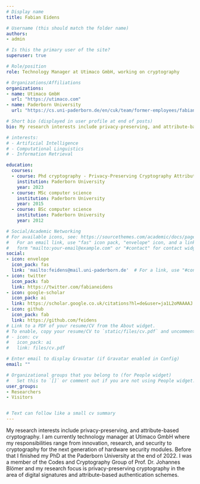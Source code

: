 ```yaml
---
# Display name
title: Fabian Eidens

# Username (this should match the folder name)
authors:
- admin

# Is this the primary user of the site?
superuser: true

# Role/position
role: Technology Manager at Utimaco GmbH, working on cryptography

# Organizations/Affiliations
organizations:
- name: Utimaco GmbH 
  url: "https://utimaco.com"
- name: Paderborn University
  url: "https://cs.uni-paderborn.de/en/cuk/team/former-employees/fabian-eidens"

# Short bio (displayed in user profile at end of posts)
bio: My research interests include privacy-preserving, and attribute-based cryptography

# interests:
# - Artificial Intelligence
# - Computational Linguistics
# - Information Retrieval

education:
  courses:
  - course: Phd cryptography - Privacy-Preserving Cryptography Attribute-Based Signatures and Updatable Credentials
    institution: Paderborn University
    year: 2023
  - course: MSc computer science
    institution: Paderborn University
    year: 2015
  - course: BSc computer science
    institution: Paderborn University
    year: 2012

# Social/Academic Networking
# For available icons, see: https://sourcethemes.com/academic/docs/page-builder/#icons
#   For an email link, use "fas" icon pack, "envelope" icon, and a link in the
#   form "mailto:your-email@example.com" or "#contact" for contact widget.
social:
- icon: envelope
  icon_pack: fas
  link: 'mailto:feidens@mail.uni-paderborn.de'  # For a link, use "#contact".
- icon: twitter
  icon_pack: fab
  link: https://twitter.com/fabianeidens
- icon: google-scholar
  icon_pack: ai
  link: https://scholar.google.co.uk/citations?hl=de&user=ja1L2oMAAAAJ
- icon: github
  icon_pack: fab
  link: https://github.com/feidens
# Link to a PDF of your resume/CV from the About widget.
# To enable, copy your resume/CV to `static/files/cv.pdf` and uncomment the lines below.
# - icon: cv
#   icon_pack: ai
#   link: files/cv.pdf

# Enter email to display Gravatar (if Gravatar enabled in Config)
email: ""

# Organizational groups that you belong to (for People widget)
#   Set this to `[]` or comment out if you are not using People widget.
user_groups:
- Researchers
- Visitors


# Text can follow like a small cv summary
---
```

My research interests include privacy-preserving, and attribute-based cryptography. I am currently technology manager at Utimaco GmbH where my responsibilities range from innovation, research, and security to cryptography for the next generation of hardware security modules. Before that I finished my PhD at the Paderborn University at the end of 2022. I was a member of the Codes and Cryptography Group of Prof. Dr. Johannes Blömer and my research focus is privacy-preserving cryptography in the area of digital signatures and attribute-based authentication schemes.